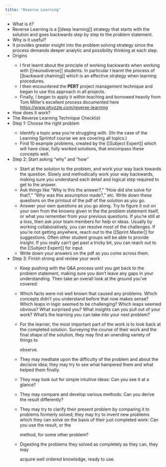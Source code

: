 ```yaml
---
title: "Reverse Learning"
---
```


- What is it?<span id='NgtgmPmEw'/>
- Reverse Learning is a [[deep learning]] strategy that starts with the solution and goes backwards step by step to the problem statement.<span id='gNw6s4lHp'/>
- Why is it useful?<span id='XgLs7M0qf'/>
- It provides greater insight into the problem solving strategy since the process demands deeper analytic and possibility thinking at each step.<span id='9jgTQOLfv'/>
- Origins<span id='haJOGq4k8'/>
    - I first learnt about the principle of working backwards when working with [[neurodiverse]] students. In particular I learnt the process of [[backward chaining]] which is an effective strategy when learning procedures.<span id='49FtLyPTW'/>
    - I then encountered the **PERT** project management technique and began to use this approach in all projects.<span id='RdL2mCfOj'/>
    - Finally, I began to apply it within teaching and borrowed heavily from Tom Miller’s excellent process documented here https://www.phyzzle.com/reverse-learning<span id='2pfXPKWak'/>
- How does it work?<span id='ML-JewjX0'/>
- The Reverse Learning Technique Checklist<span id='ed-zxuNKd'/>
- Step 1: Choose the right problem<span id='uE-I9meqI'/>
    - Identify a topic area you’re struggling with. ()In the case of the Learning Sprintof course we are covering all topics.)<span id='fUoAxSyQA'/>
    - Find 10 example problems, created by the [[Subject Expert]] which will have clear, fully worked solutions, that encompass these concepts well.<span id='eEQ6Zh9Cv'/>
- Step 2: Start asking “why” and “how”<span id='2MhR330Jx'/>
    - Start at the solution to the problem, and work your way back towards the question. Slowly and methodically work your way backwards, making sure you understand each detail and logical step required to get to the answer.<span id='-w_oPfC_J'/>
    - Ask things like “Why is this the answer?,” “How did she solve for that?,” “Why was this assumption made?,” etc. Write down these questions on the printout of the pdf of the solution as you go.<span id='b4wIdoda8'/>
    - Answer your own questions as you go along. Try to figure it out on your own from the knowns given in the the problem statement itself, or what you remember from your previous questions. If you’re still at a loss, then ask your team members for help or ideas. Usually by working collaboratively, you can resolve most of the challenges. If you’re not getting anywhere, reach out to the [[Sprint Master]] for suggestions. Often other student groups will be able to provide insight. If you really can’t get past a tricky bit, you can reach out to the [[Subject Expert]] for input.<span id='aRWhBa7Vp'/>
    - Write down your answers on the pdf as you come across them.<span id='_e0r2LLSJ'/>
- Step 3: Finish strong and review your work<span id='RId3Jak4G'/>
    - Keep pushing with the Q&A process until you get back to the problem statement, making sure you don’t leave any gaps in your understanding. Then take an overall look at the ground you’ve covered:<span id='aPqq7E1yn'/>
    - Which facts were not well known that caused any problems. Which concepts didn’t you understand before that now makes sense? Which leaps in logic seemed to be challenging? Which leaps seemed obvious? What surprised you? What insights can you pull out of your work? What’s the learning you can take into your next problem?<span id='aJFyQP_2Q'/>
    - For the learner, the most important part of the work is to look back at the completed solution. Surveying the course of their work and the final shape of the solution, they may find an unending variety of things to<span id='IY2va4257'/>

      observe.
    - They may meditate upon the difficulty of the problem and about the decisive idea; they may try to see what hampered them and what helped them finally.<span id='SDOqUzMJ2'/>
    - They may look out for simple intuitive ideas: Can you see it at a glance?<span id='jHqpkJoau'/>
    - They may compare and develop various methods: Can you derive the result differently?<span id='LohTkqwyS'/>
    - They may try to clarify their present problem by comparing it to problems formerly solved; they may try to invent new problems which they can solve on the basis of their just completed work: Can you use the result, or the<span id='QPEb7wDD1'/>

      method, for some other problem?
    - Digesting the problems they solved as completely as they can, they may<span id='UnTGSiBRe'/>

      acquire well ordered knowledge, ready to use.
